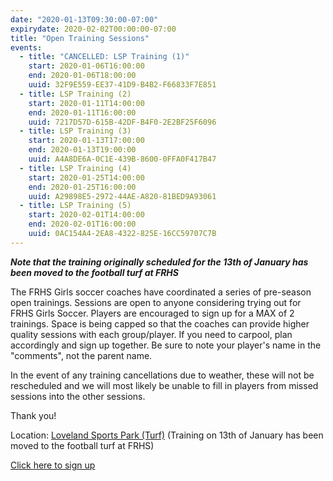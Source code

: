 ```yaml
---
date: "2020-01-13T09:30:00-07:00"
expirydate: 2020-02-02T00:00:00-07:00
title: "Open Training Sessions"
events:
  - title: "CANCELLED: LSP Training (1)"
    start: 2020-01-06T16:00:00
    end: 2020-01-06T18:00:00
    uuid: 32F9E559-EE37-41D9-B4B2-F66833F7E851
  - title: LSP Training (2)
    start: 2020-01-11T14:00:00
    end: 2020-01-11T16:00:00
    uuid: 7217D57D-615B-42DF-B4F0-2E2BF25F6096
  - title: LSP Training (3)
    start: 2020-01-13T17:00:00
    end: 2020-01-13T19:00:00
    uuid: A4A8DE6A-0C1E-439B-8600-0FFA0F417B47
  - title: LSP Training (4)
    start: 2020-01-25T14:00:00
    end: 2020-01-25T16:00:00
    uuid: A29898E5-2972-44AE-A820-81BED9A93061
  - title: LSP Training (5)
    start: 2020-02-01T14:00:00
    end: 2020-02-01T16:00:00
    uuid: 0AC154A4-2EA8-4322-825E-16CC59707C7B
---
```


***Note that the training originally scheduled for the 13th of January has been
moved to the football turf at FRHS***

The FRHS Girls soccer coaches have coordinated a series of pre-season open
trainings. Sessions are open to anyone considering trying out for FRHS Girls
Soccer. Players are encouraged to sign up for a MAX of 2 trainings. <!--more-->
Space is being capped so that the coaches can provide higher quality sessions
with each group/player. If you need to carpool, plan accordingly and sign up
together. Be sure to note your player's name in the "comments", not the parent
name.

In the event of any training cancellations due to weather, these will not be
rescheduled and we will most likely be unable to fill in players from missed
sessions into the other sessions.

Thank you!

Location: [Loveland Sports Park (Turf)][lsp] (Training on 13th of January has
been moved to the football turf at FRHS)

[Click here to sign up][1]

[1]: https://www.signupgenius.com/go/20F0E44ADAF29AAFB6-frhs
[lsp]: https://goo.gl/maps/aHFig52DWHvzgQNm8
